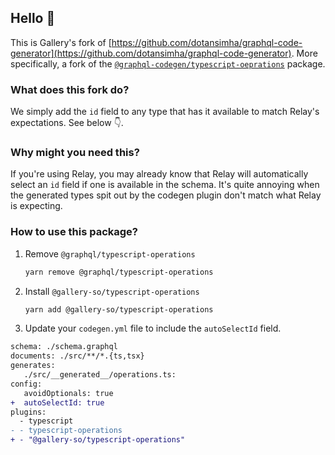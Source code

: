 ## Hello 👋

This is Gallery's fork of [https://github.com/dotansimha/graphql-code-generator](https://github.com/dotansimha/graphql-code-generator). More specifically, a fork of the [`@graphql-codegen/typescript-oeprations`](https://www.graphql-code-generator.com/plugins/typescript/typescript-operations) package.

### What does this fork do?

We simply add the `id` field to any type that has it available to match Relay's expectations. See below 👇.

### Why might you need this?

If you're using Relay, you may already know that Relay will automatically select an `id` field if one is available in the schema. It's quite annoying when the generated types spit out by the codegen plugin don't match what Relay is expecting.

### How to use this package?

1. Remove `@graphql/typescript-operations`
   ```bash
   yarn remove @graphql/typescript-operations
   ```
2. Install `@gallery-so/typescript-operations`
   ```bash
   yarn add @gallery-so/typescript-operations
   ```
3. Update your `codegen.yml` file to include the `autoSelectId` field.

```diff
schema: ./schema.graphql
documents: ./src/**/*.{ts,tsx}
generates:
   ./src/__generated__/operations.ts:
config:
   avoidOptionals: true
+  autoSelectId: true
plugins:
  - typescript
- - typescript-operations
+ - "@gallery-so/typescript-operations"
```
